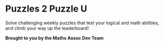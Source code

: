 # Puzzles 2 Puzzle U  
Solve challenging weekly puzzles that test your logical and math abilities, and climb your way up the leaderboard!  

**Brought to you by the Maths Assoc Dev Team**
